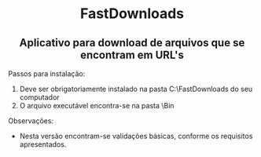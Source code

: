 <h1 align='center'>FastDownloads</h1>
<h2 align="center">Aplicativo para download de arquivos que se encontram em URL's</h2>

Passos para instalação:

1. Deve ser obrigatoriamente instalado na pasta C:\FastDownloads do seu computador
2. O arquivo executável encontra-se na pasta \Bin

Observações:
- Nesta versão encontram-se validações básicas, conforme os requisitos apresentados.
